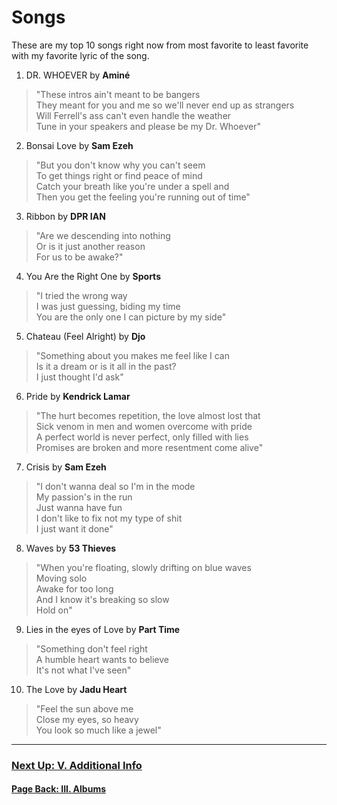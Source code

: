 # Songs

These are my top 10 songs right now from most favorite to least favorite with my favorite lyric of the song. 

1. DR. WHOEVER by **Aminé** 
>"These intros ain't meant to be bangers  
>They meant for you and me so we'll never end up as strangers  
>Will Ferrell's ass can't even handle the weather  
>Tune in your speakers and please be my Dr. Whoever"

2. Bonsai Love by **Sam Ezeh**
>"But you don't know why you can't seem  
>To get things right or find peace of mind  
>Catch your breath like you're under a spell and  
>Then you get the feeling you're running out of time"  

3. Ribbon by **DPR IAN**
>"Are we descending into nothing  
>Or is it just another reason  
>For us to be awake?"  

4. You Are the Right One by **Sports**
>"I tried the wrong way  
>I was just guessing, biding my time  
>You are the only one I can picture by my side"  

5. Chateau (Feel Alright) by **Djo**
>"Something about you makes me feel like I can  
>Is it a dream or is it all in the past?  
>I just thought I'd ask"  

6. Pride by **Kendrick Lamar**
>"The hurt becomes repetition, the love almost lost that  
>Sick venom in men and women overcome with pride  
>A perfect world is never perfect, only filled with lies  
>Promises are broken and more resentment come alive"  

7. Crisis by **Sam Ezeh**
>"I don't wanna deal so I'm in the mode  
>My passion's in the run  
>Just wanna have fun  
>I don't like to fix not my type of shit  
>I just want it done"  

8. Waves by **53 Thieves**
>"When you're floating, slowly drifting on blue waves  
>Moving solo  
>Awake for too long  
>And I know it's breaking so slow  
>Hold on"  

9. Lies in the eyes of Love by **Part Time**
>"Something don't feel right  
>A humble heart wants to believe  
>It's not what I've seen"  

10. The Love by **Jadu Heart**
>"Feel the sun above me  
>Close my eyes, so heavy  
>You look so much like a jewel"  

---

### [**Next Up: V. Additional Info**](https://eesa220.github.io/additional)
#### [**Page Back: III. Albums**](https://eesa220.github.io/albums)

